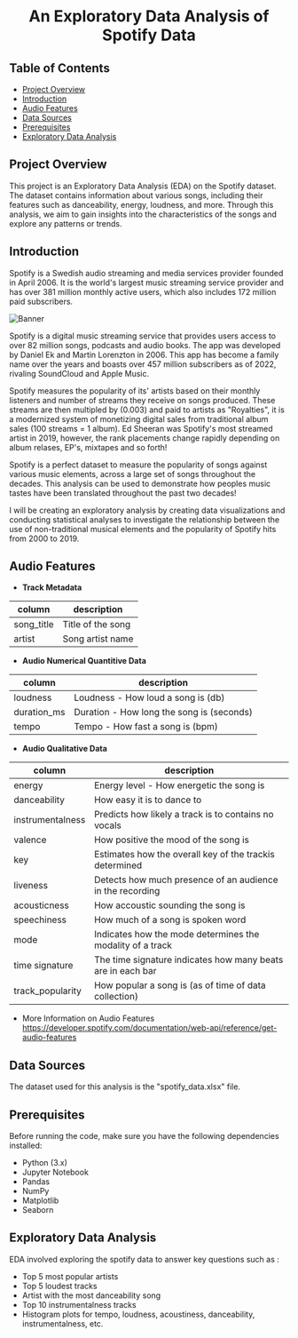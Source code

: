 # <h1 align="center">  An Exploratory Data Analysis of Spotify Data

## Table of Contents

- [Project Overview](#project-overview)
- [Introduction](#introduction)
- [Audio Features](#audio-features)
- [Data Sources](#data-sources)
- [Prerequisites](#prerequisites)
- [Exploratory Data Analysis](#exploratory-data-analysis)
  

## Project Overview
This project is an Exploratory Data Analysis (EDA) on the Spotify dataset. The dataset contains information about various songs, including their features such as danceability, energy, loudness, and more. Through this analysis, we aim to gain insights into the characteristics of the songs and explore any patterns or trends.

## Introduction

Spotify is a Swedish audio streaming and media services provider founded in April 2006. It is the world's largest music streaming service provider and has over 381 million monthly active users, which also includes 172 million paid subscribers.

![Banner](https://github.com/user-attachments/assets/097a127a-19ce-42ec-a5f0-1ea8b8a32acf)

Spotify is a digital music streaming service that provides users access to over 82 million songs, podcasts and audio books. The app was developed by Daniel Ek and Martin Lorenzton in 2006. This app has become a family name over the years and boasts over 457 million subscribers as of 2022, rivaling SoundCloud and Apple Music. 

Spotify measures the popularity of its' artists based on their monthly listeners and number of streams they receive on songs produced. These streams are then multipled by (0.003) and paid to artists as "Royalties", it is a modernized system of monetizing digital sales from traditional album sales (100 streams = 1 album). Ed Sheeran was Spotify's most streamed artist in 2019, however, the rank placements change rapidly depending on album relases, EP's, mixtapes and so forth!

Spotify is a perfect dataset to measure the popularity of songs against various music elements, across a large set of songs throughout the decades. This analysis can be used to demonstrate how peoples music tastes have been translated throughout the past two decades!

I will be creating an exploratory analysis by creating data visualizations and conducting statistical analyses to investigate the relationship between the use of non-traditional musical elements and the popularity of Spotify hits from 2000 to 2019.

## **Audio Features**

- **Track Metadata**
  
| column | description |
| --- | --- |
| song_title | Title of the song |
| artist | Song artist name|

- **Audio Numerical Quantitive Data**
  
| column | description |
| --- | --- |
| loudness | Loudness - How loud a song is (db) |
| duration_ms | Duration - How long the song is (seconds) |
| tempo | Tempo - How fast a song is (bpm) |

- **Audio Qualitative Data**
  
| column | description |
| --- | --- |
| energy | Energy level - How energetic the song is |
| danceability | How easy it is to dance to |
| instrumentalness | Predicts how likely a track is to contains no vocals |
| valence | How positive the mood of the song is |
| key | Estimates how the overall key of the trackis determined |
| liveness | Detects how much  presence of an audience in the recording |
| acousticness | How accoustic sounding the song is |
| speechiness | How much of a song is spoken word |
| mode | Indicates how the mode determines the modality of a track |
| time signature | The time signature indicates how many beats are in each bar |
| track_popularity |  How popular a song is (as of time of data collection) |

- More Information on Audio Features https://developer.spotify.com/documentation/web-api/reference/get-audio-features

## Data Sources

The dataset used for this analysis is the "spotify_data.xlsx" file. 

## Prerequisites

Before running the code, make sure you have the following dependencies installed:

- Python (3.x)
- Jupyter Notebook
- Pandas
- NumPy
- Matplotlib
- Seaborn


## Exploratory Data Analysis

EDA involved exploring the spotify data to answer key questions such as :

- Top 5 most popular artists
- Top 5 loudest tracks
- Artist with the most danceability song
- Top 10 instrumentalness tracks
- Histogram plots for tempo, loudness, acoustiness, danceability, instrumentalness, etc.
